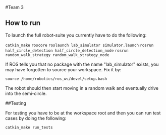 #Team 3

## How to run

To launch the full robot-suite you currently have to do the following:

`catkin_make`
`roscore`
`roslaunch lab_simulator simulator.launch`
`rosrun half_circle_detection half_circle_detection_node`
`rosrun random_walk_strategy random_walk_strategy_node`

If ROS tells you that no package with the name "lab_simulator" exists, you may have forgotten to source your workspace. Fix it by:

`source /home/robotics/ros_ws/devel/setup.bash`

The robot should then start moving in a random walk and eventually drive into the semi-circle.


##Testing

For testing you have to be at the workspace root and then you can run test cases by doing the following:

`catkin_make run_tests`
